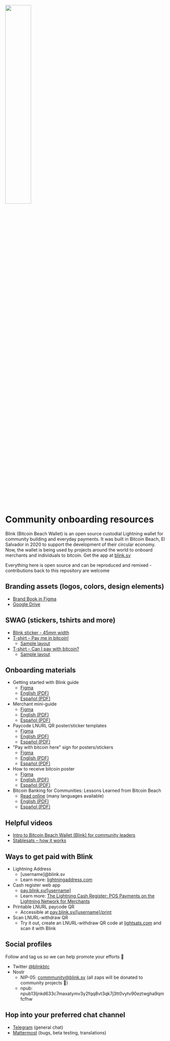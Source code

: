 <br/>
<img src="https://github-production-user-asset-6210df.s3.amazonaws.com/17384787/245643965-e14d51ad-f467-4f3a-9f2b-3fd02c86d455.JPG" width="40%">



# Community onboarding resources
Blink (Bitcoin Beach Wallet) is an open source custodial Lightning wallet for community building and everyday payments. It was built in Bitcoin Beach, El Salvador in 2020 to support the development of their circular economy. Now, the wallet is being used by projects around the world to onboard merchants and individuals to bitcoin. Get the app at [blink.sv](https://blink.sv/)

Everything here is open source and can be reproduced and remixed - contributions back to this repository are welcome

## Branding assets (logos, colors, design elements)
   - [Brand Book in Figma](https://www.figma.com/file/eLxNsk3Sq18ffU3dFV2LXo/Blink-Brand-Assets?type=design&node-id=0-1)
   - [Google Drive](https://drive.google.com/drive/folders/1LErq5DPTLt1pOhB3Yzo2VCSqLdYNj6Ri?usp=sharing)

## SWAG (stickers, tshirts and more)
   - [Blink sticker - 45mm width](https://github.com/GaloyMoney/blinkbtc/files/11867787/blink-sticker.pdf)
   - [T-shirt – Pay me in bitcoin!](https://github.com/GaloyMoney/blinkbtc/files/11867793/English.pay.me.in.bitcoin.black.pdf)
       - [Sample layout](https://github.com/GaloyMoney/blinkbtc/assets/90297599/63d2fc3e-3503-40f2-ad09-36d6161b5512)
   - [T-shirt – Can I pay with bitcoin?](https://github.com/GaloyMoney/blinkbtc/files/11867864/english-can-i-pay.pdf)
       - [Sample layout](https://github.com/GaloyMoney/blinkbtc/assets/90297599/2da76ab2-c479-47e7-8b88-6760fd0c41be)
## Onboarding materials 
   - Getting started with Blink guide
       - [Figma](https://www.figma.com/file/eLxNsk3Sq18ffU3dFV2LXo/Blink-Brand-Assets?node-id=756%3A718&t=yPPSW8aIWBJw00RC-1)
       - [English (PDF)](https://github.com/GaloyMoney/blinkbtc/files/11336977/Getting.started.with.Blink.-.English.-.reduced.pdf)
       - [Español (PDF)](https://github.com/GaloyMoney/blinkbtc/files/11336991/Getting.started.with.Blink.-.Spanish.-.Reduced.pdf)
   - Merchant mini-guide 
       - [Figma](https://www.figma.com/file/eLxNsk3Sq18ffU3dFV2LXo/Blink-Brand-Assets?node-id=125%3A4058&t=dMNubzDsN6LOgOUW-1) 
       - [English (PDF)](https://github.com/GaloyMoney/blinkbtc/files/11134874/blink-merchant-one-pager-EN-A5-size.pdf)
       - [Español (PDF)](https://github.com/GaloyMoney/blinkbtc/files/11134876/blink-merchant-one-pager-ES-A5-size.pdf) 
   - Paycode LNURL QR poster/sticker templates
       - [Figma](https://www.figma.com/file/eLxNsk3Sq18ffU3dFV2LXo/Blink-Brand-Assets?type=design&node-id=2037%3A23410&mode=design&t=lUT9jpHEVXiLznyx-1) 
       - [English (PDF)](https://github.com/GaloyMoney/blinkbtc/files/11867624/blink-paycode-poster-template-EN.pdf)
       - [Español (PDF)](https://github.com/GaloyMoney/blinkbtc/files/11867629/blink-paycode-poster-template-ES.pdf)
   - "Pay with bitcoin here" sign for posters/stickers
       - [Figma](https://www.figma.com/file/eLxNsk3Sq18ffU3dFV2LXo/Blink-Brand-Assets?type=design&node-id=2037%3A15070&mode=design&t=lUT9jpHEVXiLznyx-1) 
       - [English (PDF)](https://github.com/GaloyMoney/blinkbtc/files/11867681/blink-pay-with-bitcoin-poster-EN.pdf)
       - [Español (PDF)](https://github.com/GaloyMoney/blinkbtc/files/11867695/blink-pay-with-bitcoin-poster-ES.pdf)
   - How to receive bitcoin poster
       - [Figma](https://www.figma.com/file/eLxNsk3Sq18ffU3dFV2LXo/Blink-Brand-Assets?node-id=744%3A34&t=N1EBCrEI6e0X3Mcc-1)
       - [English (PDF)](https://github.com/GaloyMoney/blinkbtc/files/11206803/Blink-Poster-Receiving-100x200cm-EN.pdf)
       - [Español (PDF)](https://github.com/GaloyMoney/blinkbtc/files/11215239/Blink-Poster-Receiving-100x200cm-ES.pdf)
   - Bitcoin Banking for Communities: Lessons Learned from Bitcoin Beach 
       - [Read online](https://galoy.io/bitcoin-banking-for-communities-lessons-learned-from-el-zonte/) (many languages available)
       - [English (PDF)](https://github.com/GaloyMoney/blinkbtc/files/11134928/Galoy.Single.Pages.pdf)
       - [Español (PDF)](https://github.com/GaloyMoney/blinkbtc/files/11134984/Galoy_brochure_A4_ES_v06.pdf)

## Helpful videos
   - [Intro to Bitcoin Beach Wallet (Blink) for community leaders](https://www.youtube.com/watch?v=t1kFy3tX1kQ)
   - [Stablesats – how it works](https://www.youtube.com/watch?v=FGO4dbwMYwg) 

## Ways to get paid with Blink
   - Lightning Address
       - [username]@blink.sv
       - Learn more: [lightningaddress.com](https://lightningaddress.com/)
   - Cash register web app 
       - [pay.blink.sv/[username]](https://pay.blink.sv/community)
       - Learn more: [The Lightning Cash Register: POS Payments on the Lightning Network for Merchants](https://galoy.io/lightning-cash-register-pos-payments-on-bitcoins-lightning-network/)
   - Printable LNURL paycode QR
       - Accessible at [pay.blink.sv/[username]/print](https://pay.blink.sv/community/print)
   - Scan LNURL-withdraw QR
       - Try it out, create an LNURL-withdraw QR code at [lightsats.com](https://lightsats.com/) and scan it with Blink

## Social profiles
Follow and tag us so we can help promote your efforts 🤙
   - Twitter [@blinkbtc](https://twitter.com/blinkbtc)
   - Nostr 
       - NIP-05: [commmunity@blink.sv](https://snort.social/community@blink.sv) (all zaps will be donated to community projects 🙏)
       - npub: npub13ljnkd633c7maxatymv3y2fqq8vt3qk7j3tt0vytv90eztwgha9qmfcfhw

## Hop into your preferred chat channel 
   - [Telegram](https://t.me/blinkbtc) (general chat)
   - [Mattermost](https://chat.galoy.io) (bugs, beta testing, translations)
